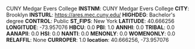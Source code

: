 
CUNY Medgar Evers College
**INSTNM**: CUNY Medgar Evers College 
**CITY**: Brooklyn 
**INSTURL**: https://ares.mec.cuny.edu/ 
**HIGHDEG**: Bachelor's degree 
**CONTROL**: Public 
**ST_FIPS**: New York 
**LATITUDE**: 40.666256 
**LONGITUDE**: -73.957076 
**HBCU**: 0.0 
**PBI**: 1.0 
**ANNHI**: 0.0 
**TRIBAL**: 0.0 
**AANAPII**: 0.0 
**HSI**: 0.0 
**NANTI**: 0.0 
**MENONLY**: 0.0 
**WOMENONLY**: 0.0 
**RELAFFIL**: None 
**CURROPER**: 1.0 
**location**: 40.666256, -73.957076 